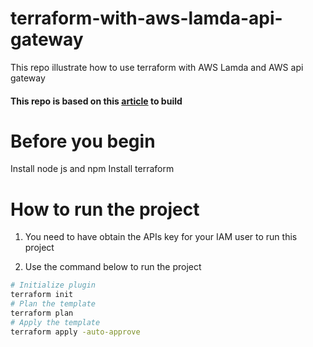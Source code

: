 # terraform-with-aws-lamda-api-gateway

This repo illustrate how to use terraform with AWS Lamda and AWS api gateway

#### This repo is based on this [article](https://learn.hashicorp.com/terraform/aws/lambda-api-gateway) to build

# Before you begin

Install node js and npm
Install terraform

# How to run the project

1. You need to have obtain the APIs key for your IAM user to run this project

2. Use the command below to run the project

```sh
# Initialize plugin
terraform init
# Plan the template
terraform plan
# Apply the template
terraform apply -auto-approve
```
